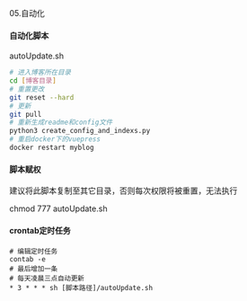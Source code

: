 05.自动化

#### 自动化脚本

autoUpdate.sh

```bash
# 进入博客所在目录
cd [博客目录]
# 重置更改
git reset --hard
# 更新
git pull
# 重新生成readme和config文件
python3 create_config_and_indexs.py
# 重启docker下的vuepress
docker restart myblog

```

#### 脚本赋权

建议将此脚本复制至其它目录，否则每次权限将被重置，无法执行

chmod 777 autoUpdate.sh

#### crontab定时任务

```shell
# 编辑定时任务
contab -e
# 最后增加一条
# 每天凌晨三点自动更新
* 3 * * * sh [脚本路径]/autoUpdate.sh
```
